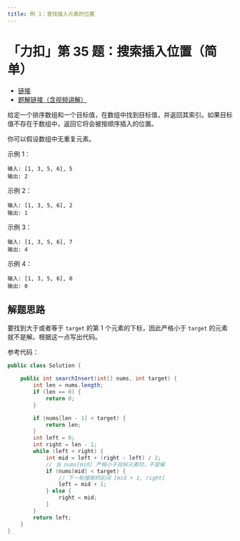 ```yaml
---
title: 例 1：查找插入元素的位置
---
```


# 「力扣」第 35 题：搜索插入位置（简单）

+ [链接](https://leetcode-cn.com/problems/search-insert-position)
+ [题解链接（含视频讲解）](https://leetcode-cn.com/problems/search-insert-position/solution/te-bie-hao-yong-de-er-fen-cha-fa-fa-mo-ban-python-/)

给定一个排序数组和一个目标值，在数组中找到目标值，并返回其索引。如果目标值不存在于数组中，返回它将会被按顺序插入的位置。

你可以假设数组中无重复元素。

示例 1：

```
输入: [1, 3, 5, 6], 5
输出: 2
```


示例 2：

```
输入: [1, 3, 5, 6], 2
输出: 1
```


示例 3：

```
输入: [1, 3, 5, 6], 7
输出: 4
```

示例 4：

```
输入: [1, 3, 5, 6], 0
输出: 0
```

## 解题思路

要找到大于或者等于 `target` 的第 1 个元素的下标，因此严格小于 `target` 的元素就不是解。根据这一点写出代码。

参考代码：

```java
public class Solution {

    public int searchInsert(int[] nums, int target) {
        int len = nums.length;
        if (len == 0) {
            return 0;
        }

        if (nums[len - 1] < target) {
            return len;
        }
        int left = 0;
        int right = len - 1;
        while (left < right) {
            int mid = left + (right - left) / 2;
            // 当 nums[mid] 严格小于目标元素时，不是解
            if (nums[mid] < target) {
                // 下一轮搜索的区间 [mid + 1, right]
                left = mid + 1;
            } else {
                right = mid;
            }
        }
        return left;
    }
}
```

